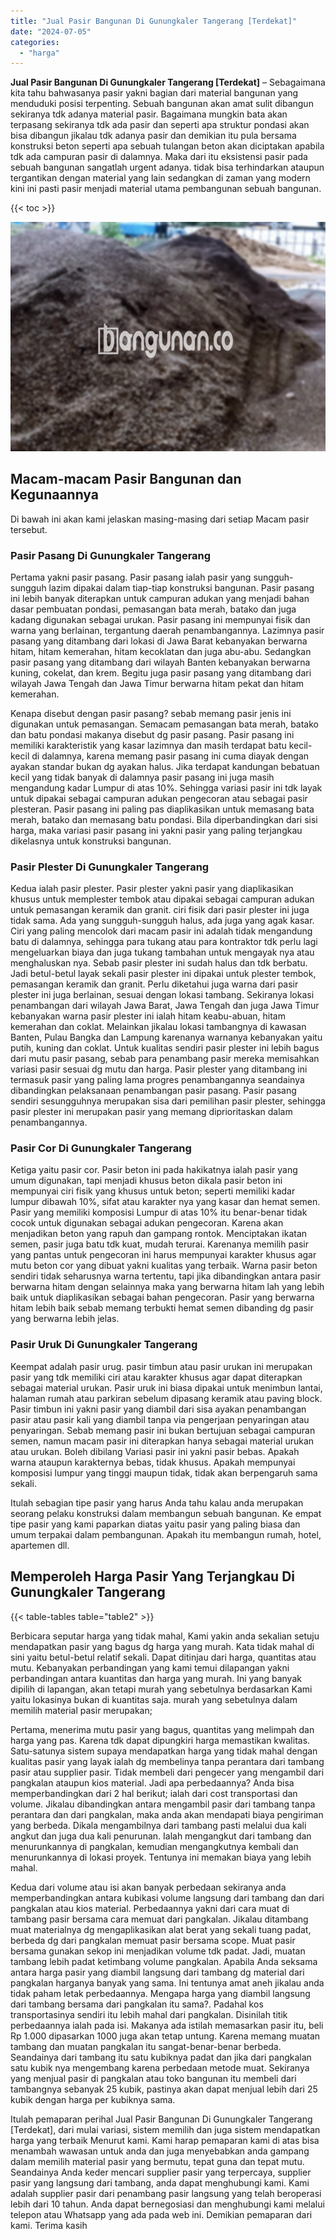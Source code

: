 ```yaml
---
title: "Jual Pasir Bangunan Di Gunungkaler Tangerang [Terdekat]"
date: "2024-07-05"
categories: 
  - "harga"
---
```


**Jual Pasir Bangunan Di Gunungkaler Tangerang \[Terdekat\]** – Sebagaimana kita tahu bahwasanya pasir yakni bagian dari material bangunan yang menduduki posisi terpenting. Sebuah bangunan akan amat sulit dibangun sekiranya tdk adanya material pasir. Bagaimana mungkin bata akan terpasang sekiranya tdk ada pasir dan seperti apa struktur pondasi akan bisa dibangun jikalau tdk adanya pasir dan demikian itu pula bersama konstruksi beton seperti apa sebuah tulangan beton akan diciptakan apabila tdk ada campuran pasir di dalamnya. Maka dari itu eksistensi pasir pada sebuah bangunan sangatlah urgent adanya. tidak bisa terhindarkan ataupun tergantikan dengan material yang lain sedangkan di zaman yang modern kini ini pasti pasir menjadi material utama pembangunan sebuah bangunan.

{{< toc >}}

![Jual Pasir Bangunan Di Gunungkaler Tangerang [Terdekat]](/images/jual-pasir-bangunan-39.png)

## Macam-macam Pasir Bangunan dan Kegunaannya

Di bawah ini akan kami jelaskan masing-masing dari setiap Macam pasir tersebut.

### Pasir Pasang Di Gunungkaler Tangerang

Pertama yakni pasir pasang. Pasir pasang ialah pasir yang sungguh-sungguh lazim dipakai dalam tiap-tiap konstruksi bangunan. Pasir pasang ini lebih banyak diterapkan untuk campuran adukan yang menjadi bahan dasar pembuatan pondasi, pemasangan bata merah, batako dan juga kadang digunakan sebagai urukan. Pasir pasang ini mempunyai fisik dan warna yang berlainan, tergantung daerah penambangannya. Lazimnya pasir pasang yang ditambang dari lokasi di Jawa Barat kebanyakan berwarna hitam, hitam kemerahan, hitam kecoklatan dan juga abu-abu. Sedangkan pasir pasang yang ditambang dari wilayah Banten kebanyakan berwarna kuning, cokelat, dan krem. Begitu juga pasir pasang yang ditambang dari wilayah Jawa Tengah dan Jawa Timur berwarna hitam pekat dan hitam kemerahan.

Kenapa disebut dengan pasir pasang? sebab memang pasir jenis ini digunakan untuk pemasangan. Semacam pemasangan bata merah, batako dan batu pondasi makanya disebut dg pasir pasang. Pasir pasang ini memiliki karakteristik yang kasar lazimnya dan masih terdapat batu kecil-kecil di dalamnya, karena memang pasir pasang ini cuma diayak dengan ayakan standar bukan dg ayakan halus. Jika terdapat kandungan bebatuan kecil yang tidak banyak di dalamnya pasir pasang ini juga masih mengandung kadar Lumpur di atas 10%. Sehingga variasi pasir ini tdk layak untuk dipakai sebagai campuran adukan pengecoran atau sebagai pasir plesteran. Pasir pasang ini paling pas diaplikasikan untuk memasang bata merah, batako dan memasang batu pondasi. Bila diperbandingkan dari sisi harga, maka variasi pasir pasang ini yakni pasir yang paling terjangkau dikelasnya untuk konstruksi bangunan.

### Pasir Plester Di Gunungkaler Tangerang

Kedua ialah pasir plester. Pasir plester yakni pasir yang diaplikasikan khusus untuk memplester tembok atau dipakai sebagai campuran adukan untuk pemasangan keramik dan granit. ciri fisik dari pasir plester ini juga tidak sama. Ada yang sungguh-sungguh halus, ada juga yang agak kasar. Ciri yang paling mencolok dari macam pasir ini adalah tidak mengandung batu di dalamnya, sehingga para tukang atau para kontraktor tdk perlu lagi mengeluarkan biaya dan juga tukang tambahan untuk mengayak nya atau menghaluskan nya. Sebab pasir plester ini sudah halus dan tdk berbatu. Jadi betul-betul layak sekali pasir plester ini dipakai untuk plester tembok, pemasangan keramik dan granit. Perlu diketahui juga warna dari pasir plester ini juga berlainan, sesuai dengan lokasi tambang. Sekiranya lokasi penambangan dari wilayah Jawa Barat, Jawa Tengah dan juga Jawa Timur kebanyakan warna pasir plester ini ialah hitam keabu-abuan, hitam kemerahan dan coklat. Melainkan jikalau lokasi tambangnya di kawasan Banten, Pulau Bangka dan Lampung karenanya warnanya kebanyakan yaitu putih, kuning dan coklat. Untuk kualitas sendiri pasir plester ini lebih bagus dari mutu pasir pasang, sebab para penambang pasir mereka memisahkan variasi pasir sesuai dg mutu dan harga. Pasir plester yang ditambang ini termasuk pasir yang paling lama progres penambangannya seandainya dibandingkan pelaksanaan penambangan pasir pasang. Pasir pasang sendiri sesungguhnya merupakan sisa dari pemilihan pasir plester, sehingga pasir plester ini merupakan pasir yang memang diprioritaskan dalam penambangannya.

### Pasir Cor Di Gunungkaler Tangerang

Ketiga yaitu pasir cor. Pasir beton ini pada hakikatnya ialah pasir yang umum digunakan, tapi menjadi khusus beton dikala pasir beton ini mempunyai ciri fisik yang khusus untuk beton; seperti memiliki kadar lumpur dibawah 10%, sifat atau karakter nya yang kasar dan hemat semen. Pasir yang memiliki komposisi Lumpur di atas 10% itu benar-benar tidak cocok untuk digunakan sebagai adukan pengecoran. Karena akan menjadikan beton yang rapuh dan gampang rontok. Menciptakan ikatan semen, pasir juga batu tdk kuat, mudah terurai. Karenanya memilih pasir yang pantas untuk pengecoran ini harus mempunyai karakter khusus agar mutu beton cor yang dibuat yakni kualitas yang terbaik. Warna pasir beton sendiri tidak seharusnya warna tertentu, tapi jika dibandingkan antara pasir berwarna hitam dengan selainnya maka yang berwarna hitam lah yang lebih baik untuk diaplikasikan sebagai bahan pengecoran. Pasir yang berwarna hitam lebih baik sebab memang terbukti hemat semen dibanding dg pasir yang berwarna lebih jelas.

### Pasir Uruk Di Gunungkaler Tangerang

Keempat adalah pasir urug. pasir timbun atau pasir urukan ini merupakan pasir yang tdk memiliki ciri atau karakter khusus agar dapat diterapkan sebagai material urukan. Pasir uruk ini biasa dipakai untuk menimbun lantai, halaman rumah atau parkiran sebelum dipasang keramik atau paving block. Pasir timbun ini yakni pasir yang diambil dari sisa ayakan penambangan pasir atau pasir kali yang diambil tanpa via pengerjaan penyaringan atau penyaringan. Sebab memang pasir ini bukan bertujuan sebagai campuran semen, namun macam pasir ini diterapkan hanya sebagai material urukan atau urukan. Boleh dibilang Variasi pasir ini yakni pasir bebas. Apakah warna ataupun karakternya bebas, tidak khusus. Apakah mempunyai komposisi lumpur yang tinggi maupun tidak, tidak akan berpengaruh sama sekali.

Itulah sebagian tipe pasir yang harus Anda tahu kalau anda merupakan seorang pelaku konstruksi dalam membangun sebuah bangunan. Ke empat tipe pasir yang kami paparkan diatas yaitu pasir yang paling biasa dan umum terpakai dalam pembangunan. Apakah itu membangun rumah, hotel, apartemen dll.

## Memperoleh Harga Pasir Yang Terjangkau Di Gunungkaler Tangerang

{{< table-tables table="table2" >}}

Berbicara seputar harga yang tidak mahal, Kami yakin anda sekalian setuju mendapatkan pasir yang bagus dg harga yang murah. Kata tidak mahal di sini yaitu betul-betul relatif sekali. Dapat ditinjau dari harga, quantitas atau mutu. Kebanyakan perbandingan yang kami temui dilapangan yakni perbandingan antara kuantitas dan harga yang murah. Ini yang banyak dipilih di lapangan, akan tetapi murah yang sebetulnya berdasarkan Kami yaitu lokasinya bukan di kuantitas saja. murah yang sebetulnya dalam memilih material pasir merupakan;

Pertama, menerima mutu pasir yang bagus, quantitas yang melimpah dan harga yang pas. Karena tdk dapat dipungkiri harga memastikan kwalitas. Satu-satunya sistem supaya mendapatkan harga yang tidak mahal dengan kualitas pasir yang layak ialah dg membelinya tanpa perantara dari tambang pasir atau supplier pasir. Tidak membeli dari pengecer yang mengambil dari pangkalan ataupun kios material. Jadi apa perbedaannya? Anda bisa memperbandingkan dari 2 hal berikut; ialah dari cost transportasi dan volume. Jikalau dibandingkan antara mengambil pasir dari tambang tanpa perantara dan dari pangkalan, maka anda akan mendapati biaya pengiriman yang berbeda. Dikala mengambilnya dari tambang pasti melalui dua kali angkut dan juga dua kali penurunan. Ialah mengangkut dari tambang dan menurunkannya di pangkalan, kemudian mengangkutnya kembali dan menurunkannya di lokasi proyek. Tentunya ini memakan biaya yang lebih mahal.

Kedua dari volume atau isi akan banyak perbedaan sekiranya anda memperbandingkan antara kubikasi volume langsung dari tambang dan dari pangkalan atau kios material. Perbedaannya yakni dari cara muat di tambang pasir bersama cara memuat dari pangkalan. Jikalau ditambang muat materialnya dg mengaplikasikan alat berat yang sekali tuang padat, berbeda dg dari pangkalan memuat pasir bersama scope. Muat pasir bersama gunakan sekop ini menjadikan volume tdk padat. Jadi, muatan tambang lebih padat ketimbang volume pangkalan. Apabila Anda seksama antara harga pasir yang diambil langsung dari tambang dg material dari pangkalan harganya banyak yang sama. Ini tentunya amat aneh jikalau anda tidak paham letak perbedaannya. Mengapa harga yang diambil langsung dari tambang bersama dari pangkalan itu sama?. Padahal kos transportasinya sendiri itu lebih mahal dari pangkalan. Disinilah titik perbedaannya ialah pada isi. Makanya ada istilah memasarkan pasir itu, beli Rp 1.000 dipasarkan 1000 juga akan tetap untung. Karena memang muatan tambang dan muatan pangkalan itu sangat-benar-benar berbeda. Seandainya dari tambang itu satu kubiknya padat dan jika dari pangkalan satu kubik nya mengembang karena perbedaan metode muat. Sekiranya yang menjual pasir di pangkalan atau toko bangunan itu membeli dari tambangnya sebanyak 25 kubik, pastinya akan dapat menjual lebih dari 25 kubik dengan harga per kubiknya sama.

Itulah pemaparan perihal Jual Pasir Bangunan Di Gunungkaler Tangerang \[Terdekat\], dari mulai variasi, sistem memilih dan juga sistem mendapatkan harga yang terbaik Menurut kami. Kami harap pemaparan kami di atas bisa menambah wawasan untuk anda dan juga menyebabkan anda gampang dalam memilih material pasir yang bermutu, tepat guna dan tepat mutu. Seandainya Anda keder mencari supplier pasir yang terpercaya, supplier pasir yang langsung dari tambang, anda dapat menghubungi kami. Kami adalah supplier pasir dari penambang pasir langsung yang telah beroperasi lebih dari 10 tahun. Anda dapat bernegosiasi dan menghubungi kami melalui telepon atau Whatsapp yang ada pada web ini. Demikian pemaparan dari kami. Terima kasih

